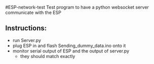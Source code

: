 #ESP-network-test
Test program to have a python websocket server communicate with the ESP

## Instructions:
 - run Server.py
 - plug ESP in and flash Sending_dummy_data.ino onto it
 - monitor serial output of ESP and the output of server.py
	- they should match exactly